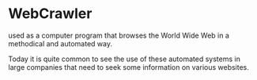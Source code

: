 # WebCrawler
used as a computer program that browses the World Wide Web in a methodical and automated way.

Today it is quite common to see the use of these automated systems in 
large companies that need to seek some information on various websites.
